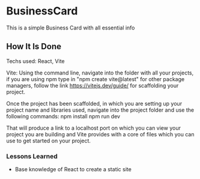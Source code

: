 # BusinessCard
This is a simple Business Card with all essential info

## How It Is Done
Techs used: React, Vite

Vite:
Using the command line, navigate into the folder with all your projects, if you are using npm type in "npm create vite@latest"
for other package managers, follow the link https://vitejs.dev/guide/ for scaffolding your project.

Once the project has been scaffolded, in which you are setting up your project name and libraries used, navigate into the project folder and use the following commands:
    npm install
    npm run dev

That will produce a link to a localhost port on which you can view your project you are building and Vite provides with a core of files which you can use to get started on your project.


### Lessons Learned
- Base knowledge of React to create a static site